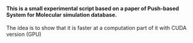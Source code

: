 <h4>This is a small experimental script based on a paper of Push-based System for Molecular simulation database.</h4>

<p>The idea is to show that it is faster at a computation part of it with CUDA version (GPU)</p>


